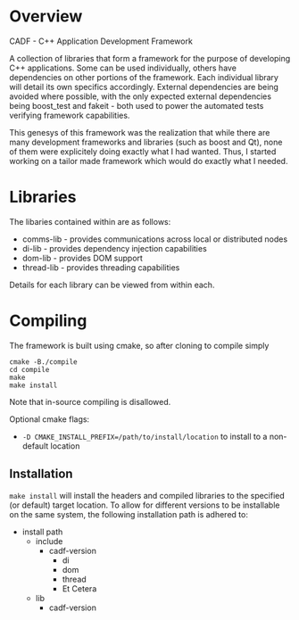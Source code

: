 # Overview
CADF - C++ Application Development Framework

A collection of libraries that form a framework for the purpose of developing C++ applications. Some can be used individually, others have dependencies on other portions of the framework. Each individual library will detail its own specifics accordingly. External dependencies are being avoided where possible, with the only expected external dependencies being boost_test and fakeit - both used to power the automated tests verifying framework capabilities.

This genesys of this framework was the realization that while there are many development frameworks and libraries (such as boost and Qt), none of them were explicitely doing exactly what I had wanted. Thus, I started working on a tailor made framework which would do exactly what I needed.

# Libraries
The libaries contained within are as follows:

* comms-lib - provides communications across local or distributed nodes
* di-lib - provides dependency injection capabilities
* dom-lib - provides DOM support
* thread-lib - provides threading capabilities

Details for each library can be viewed from within each.

# Compiling
The framework is built using cmake, so after cloning to compile simply

```
cmake -B./compile
cd compile
make
make install
```

Note that in-source compiling is disallowed.

Optional cmake flags:

* `-D CMAKE_INSTALL_PREFIX=/path/to/install/location` to install to a non-default location

## Installation
`make install` will install the headers and compiled libraries to the specified (or default) target location. To allow for different versions to be installable on the same system, the following installation path is adhered to:

* install path
  *  include
      *  cadf-version
         *  di
         *  dom
         *  thread
         *  Et Cetera
  * lib
     * cadf-version
